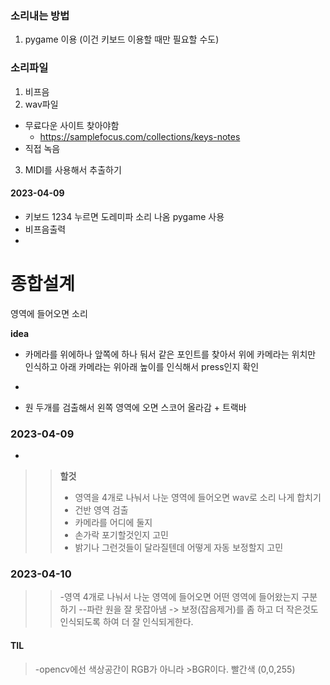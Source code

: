 ### 소리내는 방법

1. pygame 이용 
(이건 키보드 이용할 때만 필요할 수도)


### 소리파일 
 1. 비프음
2. wav파일
- 무료다운 사이트 찾아야함
   - https://samplefocus.com/collections/keys-notes
- 직접 녹음

3. MIDI를 사용해서 추출하기 
 


#### 2023-04-09
- 키보드 1234 누르면 도레미파 소리 나옴 pygame 사용 
- 비프음출력 
- 

# 종합설계
 영역에 들어오면 소리
 
 **idea**
 - 카메라를 위에하나 앞쪽에 하나 둬서 같은 포인트를 찾아서 위에 카메라는 위치만 인식하고 아래 카메라는 위아래 높이를 인식해서 press인지 확인
 - 
 
 - 원 두개를 검출해서 왼쪽 영역에 오면 스코어 올라감 + 트랙바 
### 2023-04-09
- 
>>**할것** 
>>- 영역을 4개로 나눠서 나눈 영역에 들어오면 wav로 소리 나게 합치기 
>>- 건반 영역 검출 
>>- 카메라를 어디에 둘지 
>>- 손가락 포기할것인지 고민
>>- 밝기나 그런것들이 달라질텐데 어떻게 자동 보정할지 고민

### 2023-04-10
>>-영역 4개로 나눠서 나눈 영역에 들어오면 어떤 영역에 들어왔는지 구분하기 
>>--파란 원을 잘 못잡아냄 -> 보정(잡음제거)를 좀 하고 더 작은것도 인식되도록 하여 더 잘 인식되게한다. 
#### TIL 
>-opencv에선 색상공간이 RGB가 아니라 >BGR이다. 빨간색 (0,0,255)